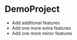 # DemoProject

- Add additional features
- Add one more extra features
- Add one more minor features